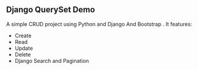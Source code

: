 <section>
    <h1>
        Django QuerySet Demo
    </h1>
    <p>    
      A simple CRUD project using Python and Django And Bootstrap
      . It features:
    </p>
<ul>
    <li>Create</li>
    <li>Read</li>
    <li>Update</li>
    <li>Delete</li>
    <li>Django Search and Pagination</li>
</ul>
</section>